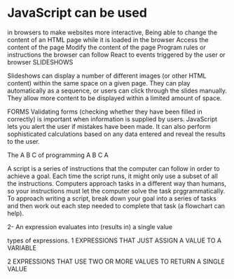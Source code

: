 # JavaScript can be used
in browsers to make websites more interactive,
Being able to change the content of an HTML page while it is loaded in
the browser
Access the content of the page
Modify the content of the page
Program rules or instructions the browser can follow
React to events triggered by the user or browser
SLIDESHOWS

Slideshows can display a number of different images
(or other HTML content) within the same space
on a given page. They can play automatically as
a sequence, or users can click through the slides
manually. They allow more content to be displayed
within a limited amount of space.

FORMS
Validating forms (checking whether they have been
filled in correctly) is important when information is
supplied by users. JavaScript lets you alert the user
if mistakes have been made. It can also perform
sophisticated calculations based on any data entered
and reveal the results to the user.

The A B C of programming
A B C
A

A script is a series of instructions that the computer
can follow in order to achieve a goal.
Each time the script runs, it might only use a subset of
all the instructions.
Computers approach tasks in a different way than
humans, so your instructions must let the computer
solve the task prggrammatically.
To approach writing a script, break down your goal into
a series of tasks and then work out each step needed
to complete that task (a flowchart can help).

2-
An expression evaluates into (results in) a single value

types of expressions.
 1
EXPRESSIONS THAT JUST ASSIGN A
VALUE TO A VARIABLE

2
EXPRESSIONS THAT USE TWO OR
MORE VALUES TO RETURN A
SINGLE VALUE

